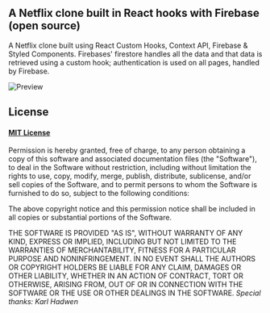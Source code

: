 ## A Netflix clone built in React hooks with Firebase (open source)

A Netflix clone built using React Custom Hooks, Context API, Firebase & Styled Components. Firebases' firestore handles all the data and that data is retrieved using a custom hook; authentication is used on all pages, handled by Firebase.

![Preview](netflix-preview.png?raw=true)

## License

#### [MIT License](https://choosealicense.com/licenses/mit/)

Permission is hereby granted, free of charge, to any person obtaining a copy
of this software and associated documentation files (the "Software"), to deal
in the Software without restriction, including without limitation the rights
to use, copy, modify, merge, publish, distribute, sublicense, and/or sell
copies of the Software, and to permit persons to whom the Software is
furnished to do so, subject to the following conditions:

The above copyright notice and this permission notice shall be included in all
copies or substantial portions of the Software.

THE SOFTWARE IS PROVIDED "AS IS", WITHOUT WARRANTY OF ANY KIND, EXPRESS OR
IMPLIED, INCLUDING BUT NOT LIMITED TO THE WARRANTIES OF MERCHANTABILITY,
FITNESS FOR A PARTICULAR PURPOSE AND NONINFRINGEMENT. IN NO EVENT SHALL THE
AUTHORS OR COPYRIGHT HOLDERS BE LIABLE FOR ANY CLAIM, DAMAGES OR OTHER
LIABILITY, WHETHER IN AN ACTION OF CONTRACT, TORT OR OTHERWISE, ARISING FROM,
OUT OF OR IN CONNECTION WITH THE SOFTWARE OR THE USE OR OTHER DEALINGS IN THE
SOFTWARE.
<em>Special thanks: Karl Hadwen<em>

